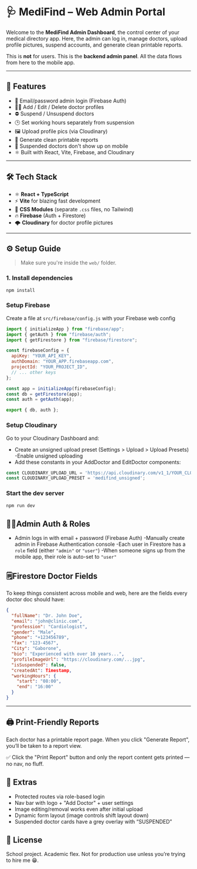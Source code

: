 # 🩺 MediFind – Web Admin Portal

Welcome to the **MediFind Admin Dashboard**, the control center of your medical directory app. Here, the admin can log in, manage doctors, upload profile pictures, suspend accounts, and generate clean printable reports.

This is **not** for users. This is the **backend admin panel**. All the data flows from here to the mobile app.

---

## 🧠 Features

- 🔐 Email/password admin login (Firebase Auth)
- 🧑‍⚕️ Add / Edit / Delete doctor profiles
- ⛔ Suspend / Unsuspend doctors
- 🕒 Set working hours separately from suspension
- 🖼️ Upload profile pics (via Cloudinary)
- 📄 Generate clean printable reports
- 🚫 Suspended doctors don't show up on mobile
- ⚛️ Built with React, Vite, Firebase, and Cloudinary

---

## 🛠️ Tech Stack

- ⚛️ **React + TypeScript**
- ⚡ **Vite** for blazing fast development
- 📁 **CSS Modules** (separate `.css` files, no Tailwind)
- 🔥 **Firebase** (Auth + Firestore)
- 🌩️ **Cloudinary** for doctor profile pictures

---

## ⚙️ Setup Guide

> Make sure you're inside the `web/` folder.

### 1. Install dependencies

```bash
npm install
```
### Setup Firebase
Create a file at `src/firebase/config.js` with your Firebase web config

``` js
import { initializeApp } from "firebase/app";
import { getAuth } from "firebase/auth";
import { getFirestore } from "firebase/firestore";

const firebaseConfig = {
  apiKey: "YOUR_API_KEY",
  authDomain: "YOUR_APP.firebaseapp.com",
  projectId: "YOUR_PROJECT_ID",
  // ... other keys
};

const app = initializeApp(firebaseConfig);
const db = getFirestore(app);
const auth = getAuth(app);

export { db, auth };
```
### Setup Cloudinary
Go to your Cloudinary Dashboard and:
- Create an unsigned upload preset (Settings > Upload > Upload Presets)
-Enable unsigned uploading
- Add these constants in your AddDoctor and EditDoctor components:

``` ts
const CLOUDINARY_UPLOAD_URL = 'https://api.cloudinary.com/v1_1/YOUR_CLOUD_NAME/image/upload';
const CLOUDINARY_UPLOAD_PRESET = 'medifind_unsigned';
```
### Start the dev server
```bash
npm run dev
```

## 🧑‍💻Admin Auth & Roles
- Admin logs in with email + password (Firebase Auth)
-Manually create admin in Firebase Authentication console
-Each user in Firestore has a `role` field (either `"admin"` or `"user"`)
-When someone signs up from the mobile app, their role is auto-set to `"user"`

## 🗒️Firestore Doctor Fields
To keep things consistent across mobile and web, here are the fields every doctor doc should have:
``` json
{
  "fullName": "Dr. John Doe",
  "email": "john@clinic.com",
  "profession": "Cardiologist",
  "gender": "Male",
  "phone": "+123456789",
  "fax": "123-4567",
  "City": "Gaborone",
  "bio": "Experienced with over 10 years...",
  "profileImageUrl": "https://cloudinary.com/...jpg",
  "isSuspended": false,
  "createdAt": Timestamp,
  "workingHours": {
    "start": "08:00",
    "end": "16:00"
  }
}
```
---

## 🖨️ Print-Friendly Reports
Each doctor has a printable report page. When you click "Generate Report", you’ll be taken to a report view.

✅ Click the "Print Report" button and only the report content gets printed — no nav, no fluff.

## 🧪 Extras
- Protected routes via role-based login
- Nav bar with logo + "Add Doctor" + user settings
- Image editing/removal works even after initial upload
- Dynamic form layout (image controls shift layout down)
- Suspended doctor cards have a grey overlay with “SUSPENDED”

## 🤝 License
School project. Academic flex. Not for production use unless you’re trying to hire me 😁.

